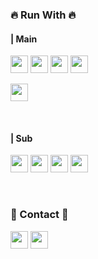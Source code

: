 ### 🔥 Run With 🔥

#### | Main <br>
<img src="https://img.shields.io/badge/JAVA-3A75B0?style=for-the-badge&logo=JAVA&logoColor=white" height="28px"/></a>
<img src="https://img.shields.io/badge/MySql-4479A1?style=for-the-badge&logo=MySql&logoColor=white" height="28px"/></a>
<img src="https://img.shields.io/badge/Spring-6DB33F?style=for-the-badge&logo=Spring&logoColor=white" height="28px"/></a>
<img src="https://img.shields.io/badge/SpringBoot-6DB33F?style=for-the-badge&logo=SpringBoot&logoColor=white" height="28px"/></a>

<img src="https://img.shields.io/badge/Python-3766AB?style=for-the-badge&logo=Python&logoColor=white" height="28px"/></a>

<br>

#### | Sub <br>
<img src="https://img.shields.io/badge/HTML5-E34F26?style=for-the-badge&logo=HTML5&logoColor=white" height="28px"/></a>
<img src="https://img.shields.io/badge/CSS3-1572B6?style=for-the-badge&logo=CSS3&logoColor=white" height="28px"/></a>
<img src="https://img.shields.io/badge/JavaScript-F7DF1E?style=for-the-badge&logo=JavaScript&logoColor=black" height="28px"/></a>
<img src="https://img.shields.io/badge/C-A8B9CC?style=for-the-badge&logo=C&logoColor=white" height="28px"/></a>

<br>

### 🌿 Contact 🌿
<a href="https://github.com/rdyjun"><img src="https://img.shields.io/badge/rdyjun-181717?style=for-the-badge&logo=GitHub&logoColor=white" height="28px"/></a>
<a href="mailto:rdyjun00@gmail.com"><img src="https://img.shields.io/badge/rdyjun00-EA4335?style=for-the-badge&logo=Gmail&logoColor=white" height="28px"/></a>

